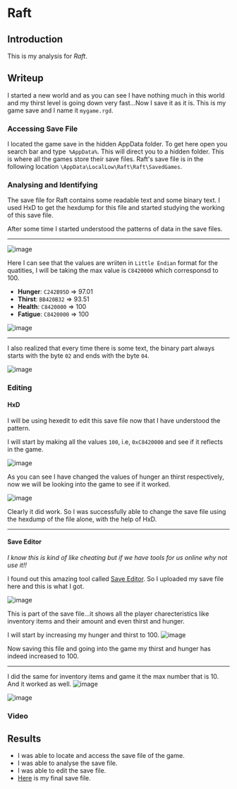 # Raft

## Introduction
This is my analysis for *Raft*.
## Writeup

I started a new world and as you can see I have nothing much in this world and my thirst level is going down very fast...Now I save it as it is. This is my game save and I name it `mygame.rgd`. 

### Accessing Save File
I located the game save in the hidden AppData folder. To get here open you search bar and type` %AppData%`. This will direct you to a hidden folder. This is where all the games store their save files. Raft's save file is in the following location `\AppData\LocalLow\Raft\Raft\SavedGames`. 

### Analysing and Identifying
The save file for Raft contains some readable text and some binary text. I used HxD to get the hexdump for this file and started studying the working of this save file.

After some time I started understood the patterns of data in the save files.

---
![image](https://github.com/user-attachments/assets/c1b74762-cd2e-4c01-badc-b43f16a2c3eb)

Here I can see that the values are wriiten in `Little Endian` format for the quatities, I will be taking the max value is `C8420000` which corresponsd to 100.
- **Hunger**: `C242B95D` => 97.01
- **Thirst**: `BB420B32` => 93.51
- **Health**: `C8420000` => 100
- **Fatigue**: `C8420000` => 100

![image](https://github.com/user-attachments/assets/9b3eef87-a283-4347-a22f-d0b4ed56f554)

---
I also realized that every time there is some text, the binary part always starts with the byte `02` and ends with the byte `04`.

![image](https://github.com/user-attachments/assets/ac8111a8-cc14-4a9d-bf57-89ddcd3876bb)


### Editing
#### HxD
I will be using hexedit to edit this save file now that I have understood the pattern.

I will start by making all the values `100`, i.e, `0xC8420000` and see if it reflects in the game. 

![image](https://github.com/user-attachments/assets/96676839-13f6-487a-b86e-4b700d07bda5)

As you can see I have changed the values of hunger an thirst respectively, now we will be looking into the game to see if it worked.

![image](https://github.com/user-attachments/assets/d09f63ab-cb25-43d9-8709-b0e9bce04b2b)

Clearly it did work. So I was successfully able to change the save file using the hexdump of the file alone, with the help of HxD.

---
#### Save Editor
*I know this is kind of like cheating but if we have tools for us online why not use it!!*


I found out this amazing tool called [Save Editor](https://www.saveeditonline.com). So I uploaded my save file here and this is what I got.

![image](https://github.com/AKripper/COPS-CSOC/assets/167231621/185db93d-a97d-44f9-a553-55f04cd4eeed)

This is part of the save file...it shows all the player charecteristics like inventory items and their amount and even thirst and hunger.

I will start by increasing my hunger and thirst to 100. 
![image](https://github.com/AKripper/COPS-CSOC/assets/167231621/75e00833-9940-40c3-8e56-e693689eba6a)

Now saving this file and going into the game my thirst and hunger has indeed increased to 100.

---
I did the same for inventory items and game it the max number that is 10. And it worked as well.
![image](https://github.com/AKripper/COPS-CSOC/assets/167231621/72ecdc08-ba32-4653-86af-8cd87cebd205)

![image](https://github.com/AKripper/COPS-CSOC/assets/167231621/2cef4f4a-14c9-4baa-88d6-19dd4385698b)


### Video


## Results
- I was able to locate and access the save file of the game.
- I was able to analyse the save file.
- I was able to edit the save file.
- [Here](mygame.rgd) is my final save file.


